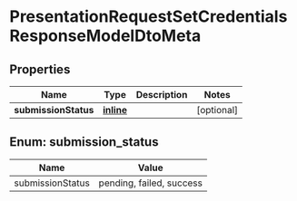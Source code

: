 
# PresentationRequestSetCredentialsResponseModelDtoMeta

## Properties
Name | Type | Description | Notes
------------ | ------------- | ------------- | -------------
**submissionStatus** | [**inline**](#SubmissionStatus) |  |  [optional]


<a id="SubmissionStatus"></a>
## Enum: submission_status
Name | Value
---- | -----
submissionStatus | pending, failed, success



